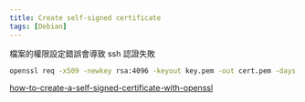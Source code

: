 ```yaml
---
title: Create self-signed certificate
tags: [Debian]
---
```


檔案的權限設定錯誤會導致 ssh 認證失敗

```sh
openssl req -x509 -newkey rsa:4096 -keyout key.pem -out cert.pem -days 365 -nodes
```

[ how-to-create-a-self-signed-certificate-with-openssl ]( http://stackoverflow.com/questions/10175812/how-to-create-a-self-signed-certificate-with-openssl )
